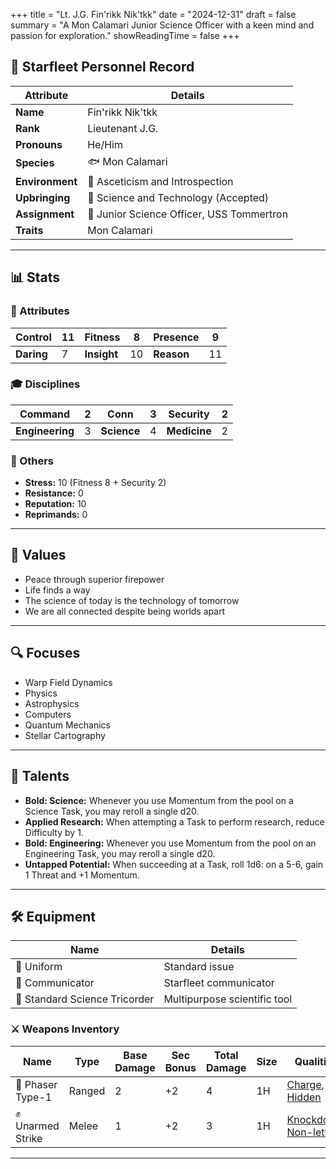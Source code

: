 +++
title = "Lt. J.G. Fin'rikk Nik'tkk"
date = "2024-12-31"
draft = false
summary = "A Mon Calamari Junior Science Officer with a keen mind and passion for exploration."
showReadingTime = false
+++

## 🖖 Starfleet Personnel Record

| **Attribute**      | **Details**                                                      |
|---------------------|------------------------------------------------------------------|
| **Name**           | Fin'rikk Nik'tkk                                                |
| **Rank**           | Lieutenant J.G.                                                |
| **Pronouns**       | He/Him                                                          |
| **Species**        | 🐟 Mon Calamari                                                 |
| **Environment**    | 🧘 Asceticism and Introspection                                 |
| **Upbringing**     | 🧪 Science and Technology (Accepted)                            |
| **Assignment**     | 🔬 Junior Science Officer, USS Tommertron                      |
| **Traits**         | Mon Calamari                                                    |

---

## 📊 Stats

### 🧠 Attributes

| **Control** | 11 | **Fitness** | 8  | **Presence** | 9  |
|-------------|----|-------------|----|--------------|----|
| **Daring**  | 7  | **Insight** | 10 | **Reason**   | 11 |

### 🎓 Disciplines

| **Command**     | 2  | **Conn**      | 3  | **Security**  | 2  |
|------------------|----|---------------|----|---------------|----|
| **Engineering**  | 3  | **Science**   | 4  | **Medicine**  | 2  |

### 🔗 Others

- **Stress:** 10 (Fitness 8 + Security 2)  
- **Resistance:** 0  
- **Reputation:** 10  
- **Reprimands:** 0  

---

## 🌌 Values

- Peace through superior firepower  
- Life finds a way  
- The science of today is the technology of tomorrow  
- We are all connected despite being worlds apart  

---

## 🔍 Focuses

- Warp Field Dynamics  
- Physics  
- Astrophysics  
- Computers  
- Quantum Mechanics  
- Stellar Cartography  

---

## 🌟 Talents

- **Bold: Science:** Whenever you use Momentum from the pool on a Science Task, you may reroll a single d20.  
- **Applied Research:** When attempting a Task to perform research, reduce Difficulty by 1.  
- **Bold: Engineering:** Whenever you use Momentum from the pool on an Engineering Task, you may reroll a single d20.  
- **Untapped Potential:** When succeeding at a Task, roll 1d6: on a 5-6, gain 1 Threat and +1 Momentum.  

---

## 🛠 Equipment

| **Name**               | **Details**             |
|-------------------------|-------------------------|
| 👔 Uniform              | Standard issue          |
| 📡 Communicator         | Starfleet communicator  |
| 🔬 Standard Science Tricorder | Multipurpose scientific tool |

### ⚔️ Weapons Inventory

| **Name**            | **Type**  | **Base Damage** | **Sec Bonus** | **Total Damage** | **Size** | **Qualities**                                                |
|----------------------|-----------|-----------------|---------------|------------------|----------|-------------------------------------------------------------|
| 🔫 Phaser Type-1     | Ranged    | 2               | +2            | 4                | 1H       | [Charge](/rules/weapons/#charge), [Hidden](/rules/weapons/#hidden) |
| ✊ Unarmed Strike     | Melee     | 1               | +2            | 3                | 1H       | [Knockdown](/rules/weapons/#knockdown), [Non-lethal](/rules/weapons/#non-lethal) |

---